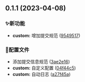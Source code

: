 

## 0.1.1 (2023-04-08)


### ✨新功能

* **custom:** 增加提交规范 ([9549517](https://github.com/zzz412/react_airbnb/commit/9549517a0cad090e782a766dbdd6a29ab8f4ec01))


### 🔧配置文件

* 添加提交信息规范 ([3ae2e16](https://github.com/zzz412/react_airbnb/commit/3ae2e16af42bfb87db5819c0ae9087ff510fa4e4))
* **custom:** 自定义配置 ([04f44c5](https://github.com/zzz412/react_airbnb/commit/04f44c582ca1e9206cbcd1509853fd1ed244a527))
* **custom:** 自动日志 ([a27f45a](https://github.com/zzz412/react_airbnb/commit/a27f45a3041f927262e481bd20623e6d620c4335))